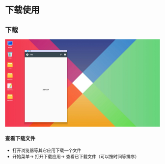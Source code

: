 # 下载使用
## 下载  
![](../pic/gongju/download.png)

### 查看下载文件 
- 打开浏览器等其它应用下载一个文件
- 开始菜单-> 打开下载应用-> 查看已下载文件（可以按时间等排序）

